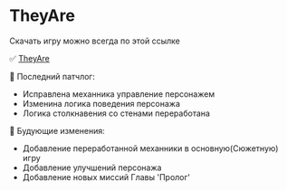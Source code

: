 # TheyAre
Скачать игру можно всегда по этой ссылке

:white_check_mark: [TheyAre](https://drive.google.com/file/d/1nLSfgXrfspYgZh4cVD2cwy_-hfVeLDBJ/view?usp=sharing)

:black_square_button: Последний патчлог:
- Исправлена механника управление персонажем
- Изменина логика поведения персонажа
- Логика столкнавения со стенами переработана 

:black_square_button: Будующие изменения:
- Добавление переработанной механники в основную(Сюжетную) игру
- Добавление улучшений персонажа
- Добавление новых миссий Главы 'Пролог'
